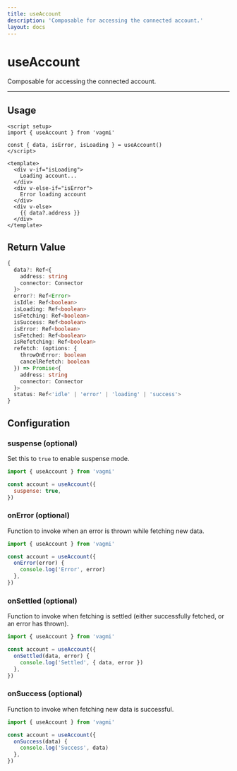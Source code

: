 ```yaml
---
title: useAccount
description: 'Composable for accessing the connected account.'
layout: docs
---
```


# useAccount

Composable for accessing the connected account.

---

## Usage

```vue
<script setup>
import { useAccount } from 'vagmi'

const { data, isError, isLoading } = useAccount()
</script>

<template>
  <div v-if="isLoading">
    Loading account...
  </div>
  <div v-else-if="isError">
    Error loading account
  </div>
  <div v-else>
    {{ data?.address }}
  </div>
</template>
```

## Return Value

```ts
{
  data?: Ref<{
    address: string
    connector: Connector
  }>
  error?: Ref<Error>
  isIdle: Ref<boolean>
  isLoading: Ref<boolean>
  isFetching: Ref<boolean>
  isSuccess: Ref<boolean>
  isError: Ref<boolean>
  isFetched: Ref<boolean>
  isRefetching: Ref<boolean>
  refetch: (options: {
    throwOnError: boolean
    cancelRefetch: boolean
  }) => Promise<{
    address: string
    connector: Connector
  }>
  status: Ref<'idle' | 'error' | 'loading' | 'success'>
}
```

## Configuration

### suspense (optional)

Set this to `true` to enable suspense mode.

```js
import { useAccount } from 'vagmi'

const account = useAccount({
  suspense: true,
})
```

### onError (optional)

Function to invoke when an error is thrown while fetching new data.

```js
import { useAccount } from 'vagmi'

const account = useAccount({
  onError(error) {
    console.log('Error', error)
  },
})
```

### onSettled (optional)

Function to invoke when fetching is settled (either successfully fetched, or an error has thrown).

```js
import { useAccount } from 'vagmi'

const account = useAccount({
  onSettled(data, error) {
    console.log('Settled', { data, error })
  },
})
```

### onSuccess (optional)

Function to invoke when fetching new data is successful.

```js
import { useAccount } from 'vagmi'

const account = useAccount({
  onSuccess(data) {
    console.log('Success', data)
  },
})
```
